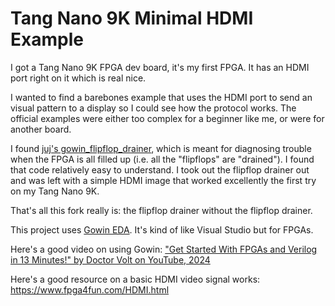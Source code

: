 # Tang Nano 9K Minimal HDMI Example

I got a Tang Nano 9K FPGA dev board, it's my first FPGA. It has an HDMI port right on it which is real nice.

I wanted to find a barebones example that uses the HDMI port to send an visual pattern to a display so I could see how the protocol works. The official examples were either too complex for a beginner like me, or were for another board. 

I found [juj's gowin_flipflop_drainer](https://github.com/juj/gowin_flipflop_drainer), which is meant for diagnosing trouble when the FPGA is all filled up (i.e. all the "flipflops" are "drained"). I found that code relatively easy to understand. I took out the flipflop drainer out and was left with a simple HDMI image that worked excellently the first try on my Tang Nano 9K. 

That's all this fork really is: the flipflop drainer without the flipflop drainer. 

This project uses [Gowin EDA](https://www.gowinsemi.com/en/support/download_eda/). It's kind of like Visual Studio but for FPGAs.

Here's a good video on using Gowin: ["Get Started With FPGAs and Verilog in 13 Minutes!" by Doctor Volt on YouTube, 2024](https://www.youtube.com/watch?v=aWm9pJ2KobA)

Here's a good resource on a basic HDMI video signal works: https://www.fpga4fun.com/HDMI.html
